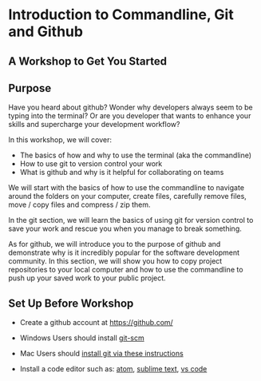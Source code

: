 # Introduction to Commandline, Git and Github
## A Workshop to Get You Started



## Purpose

Have you heard about github? Wonder why developers always seem to be typing into the terminal? Or are you developer that wants to enhance your skills and supercharge your development workflow?

In this workshop, we will cover:
- The basics of how and why to use the terminal (aka the commandline)
- How to use git to version control your work
- What is github and why is it helpful for collaborating on teams

We will start with the basics of how to use the commandline to navigate around the folders on your computer, create files, carefully remove files, move / copy files and compress / zip them.

In the git section, we will learn the basics of using git for version control to save your work and rescue you when you manage to break something.

As for github, we will introduce you to the purpose of github and demonstrate why is it incredibly popular for the software development community. In this section, we will show you how to copy project repositories to your local computer and how to use the commandline to push up your saved work to your public project.


## Set Up Before Workshop

- Create a github account at https://github.com/

- Windows Users should install [git-scm](https://git-scm.com/)

- Mac Users should [install git via these instructions](https://www.atlassian.com/git/tutorials/install-git)

- Install a code editor such as: [atom](https://atom.io/), [sublime text](https://www.sublimetext.com/3), [vs code](https://code.visualstudio.com/)
